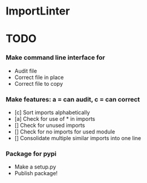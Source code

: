 # ImportLinter

# TODO
### Make command line interface for
- Audit file
- Correct file in place
- Correct file to copy

### Make features: a = can audit, c = can correct
- [c] Sort imports alphabetically
- [a] Check for use of * in imports
- [] Check for unused imports
- [] Check for no imports for used module
- [] Consolidate multiple similar imports into one line

### Package for pypi
- Make a setup.py
- Publish package!
